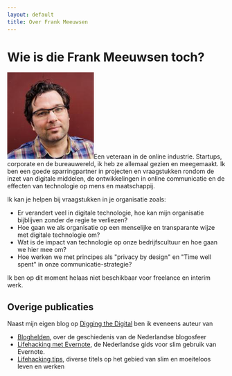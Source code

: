 ```yaml
---
layout: default
title: Over Frank Meeuwsen
---
```

# Wie is die Frank Meeuwsen toch?

![Avatar Frank](/images/avatar.jpg)Een veteraan in de online industrie. Startups, corporate en de bureauwereld, ik heb ze allemaal gezien en meegemaakt. Ik ben een goede sparringpartner in projecten en vraagstukken rondom de inzet van digitale middelen, de ontwikkelingen in online communicatie en de effecten van technologie op mens en maatschappij.

Ik kan je helpen bij vraagstukken in je organisatie zoals:

* Er verandert veel in digitale technologie, hoe kan mijn organisatie bijblijven zonder de regie te verliezen?
* Hoe gaan we als organisatie op een menselijke en transparante wijze met digitale technologie om?
* Wat is de impact van technologie op onze bedrijfscultuur en hoe gaan we hier mee om?
* Hoe werken we met principes als "privacy by design" en "Time well spent" in onze communicatie-strategie?

Ik ben op dit moment helaas niet beschikbaar voor freelance en interim werk. 

## Overige publicaties
Naast mijn eigen blog op [Digging the Digital](https://diggingthedigital.com) ben ik eveneens auteur van

- [Bloghelden](https://bloghelden.nl), over de geschiedenis van de Nederlandse blogosfeer
- [Lifehacking met Evernote](https://github.com/frankmeeuwsen/Lifehacking-met-Evernote), de Nederlandse gids voor slim gebruik van Evernote.
- [Lifehacking tips](https://support.vanduurenmedia.nl/Downloads/9789089650818/175%20Lifehackingtips%20met%20klikbare%20links.pdf), diverse titels op het gebied van slim en moeiteloos leven en werken


